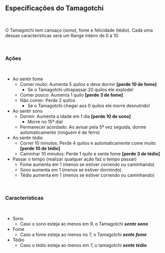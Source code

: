 ## Especificações do Tamagotchi
<br>

O Tamagotchi tem cansaço (sono), fome e felicidade (tédio). Cada uma dessas características será um Range inteiro de 0 à 10.

<br>

### Ações
<br>

* Ao sentir fome
  * Comer muito: Aumenta 5 quilos e deve dormir **[perde 10 de fome]**
      * Se o Tamagotchi ultrapassar 20 quilos ele explode!
  * Comer pouco: Aumenta 1 quilo **[perde 3 de fome]**
  * Não comer: Perde 2 quilos
    * Se o Tamagotchi chegar aos 0 quilos ele morre desnutrido!
* Ao sentir sono
  * Dormir: Aumenta a idade em 1 dia **[perde 10 de sono]**
    * Morre no 15º dia! 
  * Permanecer acordado: Ao avisar pela 5ª vez seguida, dorme automaticamente (ninguém é de ferro)
* Ao sentir tédio
  * Correr 10 minutos: Perde 4 quilos e automaticamente come muito **[perde 10 de tédio]**
  * Caminhar 10 minutos: Perde 1 quilo e sente fome **[perde 3 de tédio]**
* Passar o tempo (realizar qualquer ação faz o tempo passar)
  * Fome aumenta em 1 (menos se estiver correndo ou caminhando)
  * Sono aumenta em 1 (menos se estiver dormindo)
  * Tédio aumenta em 1 (menos se estiver correndo ou caminhando)

<br>

### Características
<br>

* Sono
  * Caso o sono esteja ao menos em 9, o Tamagotchi ***sente sono***
* Fome
  * Caso a fome esteja ao menos no 7, o Tamagotchi ***sente fome***
* Tédio
  * Caso o tédio esteja ao menos em 7, o tamagotchi ***sente tédio***